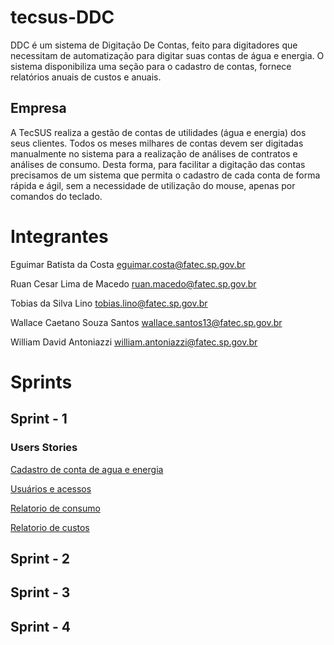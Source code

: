 # tecsus-DDC
DDC é um sistema de Digitação De Contas, feito para digitadores que necessitam de automatização para digitar suas contas de água e energia. O sistema disponibiliza uma seção para o cadastro de contas, fornece relatórios anuais de custos e anuais.

## Empresa
A TecSUS realiza a gestão de contas de utilidades (água e energia) dos seus clientes. Todos os meses milhares de contas devem ser digitadas manualmente no sistema para a realização de análises de contratos e análises de consumo. Desta forma, para facilitar a digitação das contas precisamos de um sistema que permita o cadastro de cada conta de forma rápida e ágil, sem a necessidade de utilização do mouse, apenas por comandos do teclado.

# Integrantes
Eguimar Batista da Costa <eguimar.costa@fatec.sp.gov.br>

Ruan Cesar Lima de Macedo <ruan.macedo@fatec.sp.gov.br>

Tobias da Silva Lino <tobias.lino@fatec.sp.gov.br>

Wallace Caetano Souza Santos <wallace.santos13@fatec.sp.gov.br>

William David Antoniazzi <william.antoniazzi@fatec.sp.gov.br>


# Sprints
## Sprint - 1
### Users Stories
[Cadastro de conta de agua e energia](https://github.com/TobiasLino/tecsus-DDC/blob/doc_sprint01_tobias/doc/DDC%20-%20Cadastro%20de%20conta%20de%20agua%20e%20energia.pdf)

[Usuários e acessos](https://github.com/TobiasLino/tecsus-DDC/blob/doc_sprint01_tobias/doc/DDC-Usuarios%20e%20acessos.pdf)

[Relatorio de consumo](https://github.com/TobiasLino/tecsus-DDC/blob/doc_sprint01_tobias/doc/DDC%20-%20Relatorio%20de%20consumo.pdf)

[Relatorio de custos](https://github.com/TobiasLino/tecsus-DDC/blob/doc_sprint01_tobias/doc/DDC%20-%20Relatorio%20de%20custos.pdf)

## Sprint - 2
## Sprint - 3
## Sprint - 4

